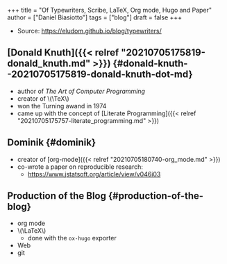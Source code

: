 +++
title = "Of Typewriters, Scribe, LaTeX, Org mode, Hugo and Paper"
author = ["Daniel Biasiotto"]
tags = ["blog"]
draft = false
+++

-   Source: <https://eludom.github.io/blog/typewriters/>


## [Donald Knuth]({{< relref "20210705175819-donald_knuth.md" >}}) {#donald-knuth--20210705175819-donald-knuth-dot-md}

-   author of _The Art of Computer Programming_
-   creator of \\(\TeX\\)
-   won the Turning awand in 1974
-   came up with the concept of [Literate Programming]({{< relref "20210705175757-literate_programming.md" >}})


## Dominik {#dominik}

-   creator of  [org-mode]({{< relref "20210705180740-org_mode.md" >}})
-   co-wrote a paper on reproducible research:
    -   <https://www.jstatsoft.org/article/view/v046i03>


## Production of the Blog {#production-of-the-blog}

-   org mode
-   \\(\LaTeX\\)
    -   done with the `ox-hugo` exporter
-   Web
-   git
